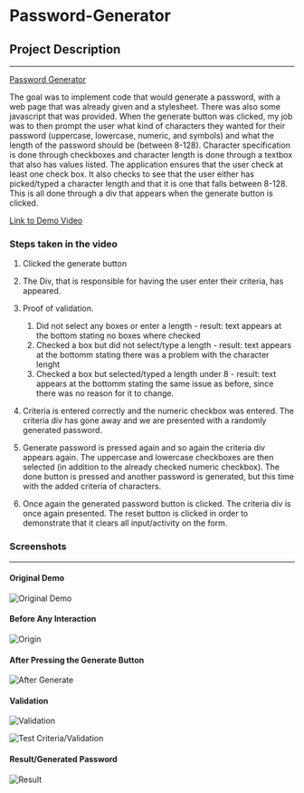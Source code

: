 # Password-Generator

## Project Description
----------------------------------------------------------------------------
[Password Generator](https://antonio36alv.github.io/Password-Generator/)

The goal was to implement code that would generate a password, with a web page that was already given and a stylesheet. There was also some javascript that was provided. When the generate button was clicked, my job was to then prompt the user what kind of characters they wanted for their password (uppercase, lowercase, numeric, and symbols) and what the length of the password should be (between 8-128). Character specification is done through checkboxes and character length is done through a textbox that also has values listed. The application ensures that the user check at least one check box. It also checks to see that the user either has picked/typed a character length and that it is one that falls between 8-128. This is all done through a div that appears when the generate button is clicked. 


[Link to Demo Video](https://drive.google.com/file/d/1JIRmYdO2dWlLpwlpUF70eELsAAQO783y/preview)

### Steps taken in the video
1. Clicked the generate button

2. The Div, that is responsible for having the user enter their criteria, has appeared.

3. Proof of validation.
    1. Did not select any boxes or enter a length - result: text appears at the bottom stating no boxes where checked
    2. Checked a box but did not select/type a length - result: text appears at the bottomm stating there was a problem with the character lenght
    2. Checked a box but selected/typed a length under 8 - result: text appears at the bottomm stating the same issue as before, since there was no reason for it to change.

4. Criteria is entered correctly and the numeric checkbox was entered. The criteria div has gone away and we are presented with a randomly generated password. 

5. Generate password is pressed again and so again the criteria div appears again. The uppercase and lowercase checkboxes are then selected (in addition to the already 
checked numeric checkbox). The done button is pressed and another password is generated, but this time with the added criteria of characters.

6. Once again the generated password button is clicked. The criteria div is once again presented. The reset button is clicked in order to demonstrate that it clears all input/activity on the form.

### Screenshots
---------------------
#### Original Demo
![Original Demo](https://antonio36alv.github.io/Password-Generator/images/03-javascript-homework-demo.png)

#### Before Any Interaction
![Origin](https://antonio36alv.github.io/Password-Generator/images/origin.PNG)

#### After Pressing the Generate Button
![After Generate](https://antonio36alv.github.io/Password-Generator/images/afterGenerate.PNG)

#### Validation
![Validation](https://antonio36alv.github.io/Password-Generator/images/validation.PNG)

![Test Criteria/Validation](https://antonio36alv.github.io/Password-Generator/images/testCriteria.PNG)

#### Result/Generated Password
![Result](https://antonio36alv.github.io/Password-Generator/images/result.PNG)